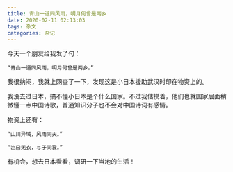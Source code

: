 ```yaml
---
title: 青山一道同风雨，明月何曾是两乡
date: 2020-02-11 02:13:03
tags: 杂文
categories: 杂记
---
```


今天一个朋友给我发了句：
```
“青山一道同风雨，明月何曾是两乡。”
```
我很纳闷，我就上网查了一下，发现这是小日本援助武汉时印在物资上的。
<!--more-->
我没去过日本，搞不懂小日本是个什么国家。不过我估摸着，他们也就国家层面稍微懂一点中国诗歌，普通知识分子也不会对中国诗词有感情。

物资上还有：
```
“山川异域，风雨同天。”
```
```
“岂曰无衣，与子同裳。”
```
有机会，想去日本看看，调研一下当地的生活！